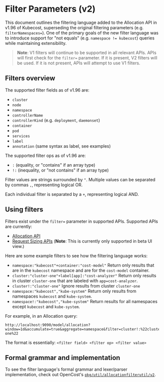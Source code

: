 # Filter Parameters (v2)

This document outlines the filtering language added to the Allocation API in v1.96 of Kubecost, superseding the original filtering parameters (e.g. `filterNamespaces=`). One of the primary goals of the new filter language was to introduce support for "not equals" (e.g. `namespace != kubecost`) queries while maintaining extensibility.

> **Note**: V1 filters will continue to be supported in all relevant APIs. APIs will first check for the `filter=` parameter. If it is present, V2 filters will be used. If it is not present, APIs will attempt to use V1 filters.

## Filters overview

The supported filter fields as of v1.96 are:

* `cluster`
* `node`
* `namespace`
* `controllerName`
* `controllerKind` (e.g. `deployment`, `daemonset`)
* `container`
* `pod`
* `services`
* `label`
* `annotation` (same syntax as label, see examples)

The supported filter ops as of v1.96 are:

* `:` (equality, or "contains" if an array type)
* `!:` (inequality, or "not contains" if an array type)

Filter values are strings surrounded by `"`. Multiple values can be separated by commas `,`, representing logical OR.

Each individual filter is separated by a `+`, representing logical AND.

## Using filters

Filters exist under the `filter=` parameter in supported APIs. Supported APIs are currently:

* [Allocation API](allocation.md)
* [Request Sizing APIs](api-request-right-sizing-v2.md) (**Note**: This is currently only supported in beta UI view.)

Here are some example filters to see how the filtering language works:

* `namespace:"kubecost"+container:"cost-model"` Return only results that are in the `kubecost` namespace and are for the `cost-model` container.
* `cluster:"cluster-one"+label[app]:"cost-analyzer"` Return only results in cluster `cluster-one` that are labeled with `app=cost-analyzer`.
* `cluster!:"cluster-one"` Ignore results from cluster `cluster-one`
* `namespace:"kubecost","kube-system"` Return only results from namespaces `kubecost` and `kube-system`.
* `namespace!:"kubecost","kube-system"` Return results for all namespaces except `kubecost` and `kube-system`.

For example, in an Allocation query:

```
http://localhost:9090/model/allocation?window=1d&accumulate=true&aggregate=namespace&filter=cluster!:%22cluster-one%22
```

The format is essentially: `<filter field> <filter op> <filter value>`

## Formal grammar and implementation

To see the filter language's formal grammar and lexer/parser implementation, check out OpenCost's [`pkg/util/allocationfilterutil/v2`](https://github.com/opencost/opencost/tree/develop/pkg/util/allocationfilterutil/v2).
